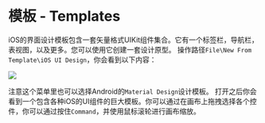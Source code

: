 # 模板 - Templates

iOS的界面设计模板包含一套矢量格式UIKit组件集合。它有一个标签栏，导航栏，表视图，以及更多。您可以使用它创建一套设计原型。
操作路径`File\New From Template\iOS UI Design`，你会看到以下内容：

![](https://koenig-media.raywenderlich.com/uploads/2015/11/SketchNewTemplate.png)

注意这个菜单里也可以选择Android的`Material Design`设计模板。
打开之后你会看到一个包含各种iOS的UI组件的巨大模板。你可以通过在画布上拖拽选择各个控件，你可以通过按住`Command`，并使用鼠标滚轮进行画布缩放。